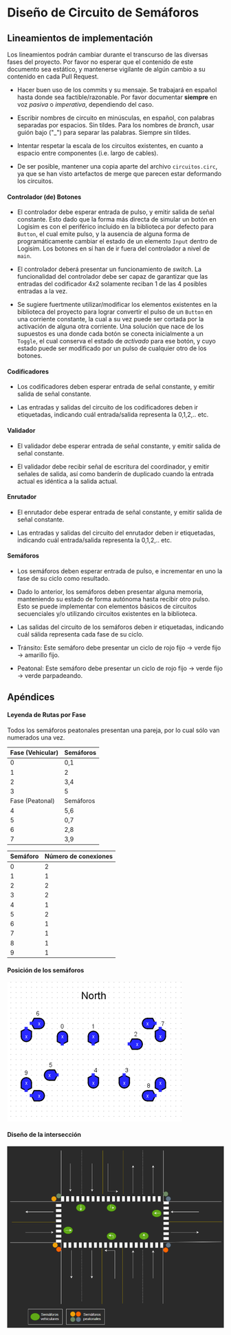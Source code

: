 # Diseño de Circuito de Semáforos

## Lineamientos de implementación

Los lineamientos podrán cambiar durante el transcurso de las diversas fases del proyecto. Por favor no esperar que el contenido de este documento sea estático, y mantenerse vigilante de algún cambio a su contenido en cada Pull Request.

* Hacer buen uso de los commits y su mensaje. Se trabajará en español hasta donde sea factible/razonable. Por favor documentar **siempre** en voz *pasiva* o *imperativa*, dependiendo del caso.

* Escribir nombres de circuito en minúsculas, en español, con palabras separadas por espacios. Sin tildes. Para los nombres de *branch*, usar guión bajo ("_") para separar las palabras. Siempre sin tildes.

* Intentar respetar la escala de los circuitos existentes, en cuanto a espacio entre componentes (i.e. largo de cables).

* De ser posible, mantener una copia aparte del archivo `circuitos.circ`, ya que se han visto artefactos de merge que parecen estar deformando los circuitos.

#### Controlador (de) Botones

* El controlador debe esperar entrada de pulso, y emitir salida de señal constante. Esto dado que la forma más directa de simular un botón en Logisim es con el periférico incluido en la biblioteca por defecto para `Button`, el cual emite pulso, y la ausencia de alguna forma de programáticamente cambiar el estado de un elemento `Input` dentro de Logisim. Los botones en sí han de ir fuera del controlador a nivel de `main`.

* El controlador deberá presentar un funcionamiento de *switch*. La funcionalidad del controlador debe ser capaz de garantizar que las entradas del codificador 4x2 solamente reciban 1 de las 4 posibles entradas a la vez.

* Se sugiere fuertmente utilizar/modificar los elementos existentes en la biblioteca del proyecto para lograr convertir el pulso de un `Button` en una corriente constante, la cual a su vez puede ser cortada por la activación de alguna otra corriente. Una solución que nace de los supuestos es una donde cada botón se conecta inicialmente a un `Toggle`, el cual conserva el estado de *activado* para ese botón, y cuyo estado puede ser modificado por un pulso de cualquier otro de los botones.

#### Codificadores

* Los codificadores deben esperar entrada de señal constante, y emitir salida de señal constante.

* Las entradas y salidas del circuito de los codificadores deben ir etiquetadas, indicando cuál entrada/salida representa la 0,1,2,.. etc.

#### Validador

* El validador debe esperar entrada de señal constante, y emitir salida de señal constante.

* El validador debe recibir señal de escritura del coordinador, y emitir señales de salida, así como banderín de duplicado cuando la entrada actual es idéntica a la salida actual.

#### Enrutador

* El enrutador debe esperar entrada de señal constante, y emitir salida de señal constante.

* Las entradas y salidas del circuito del enrutador deben ir etiquetadas, indicando cuál entrada/salida representa la 0,1,2,.. etc.

#### Semáforos

* Los semáforos deben esperar entrada de pulso, e incrementar en uno la fase de su ciclo como resultado.

* Dado lo anterior, los semáforos deben presentar alguna memoria, manteniendo su estado de forma autónoma hasta recibir otro pulso. Esto se puede implementar con elementos básicos de circuitos secuenciales y/o utilizando circuitos existentes en la biblioteca.

* Las salidas del circuito de los semáforos deben ir etiquetadas, indicando cuál sálida representa cada fase de su ciclo.

* Tránsito: Este semáforo debe presentar un ciclo de rojo fijo -> verde fijo -> amarillo fijo.

* Peatonal: Este semáforo debe presentar un ciclo de rojo fijo -> verde fijo -> verde parpadeando.

## Apéndices

#### Leyenda de Rutas por Fase

Todos los semáforos peatonales presentan una pareja, por lo cual sólo van numerados una vez.

| Fase (Vehicular) | Semáforos |
|------------------|-----------|
| 0                | 0,1       |
| 1                | 2         |
| 2                | 3,4       |
| 3                | 5         |
| Fase (Peatonal)  | Semáforos |
| 4                | 5,6       |
| 5                | 0,7       |
| 6                | 2,8       |
| 7                | 3,9       |

| Semáforo | Número de conexiones |
|----------|----------------------|
| 0        | 2                    |
| 1        | 1                    |
| 2        | 2                    |
| 3        | 2                    |
| 4        | 1                    |
| 5        | 2                    |
| 6        | 1                    |
| 7        | 1                    |
| 8        | 1                    |
| 9        | 1                    |

#### Posición de los semáforos

![Numeración de los semáforos](./Resources/Images/semaforos.png)

#### Diseño de la intersección

![Diseño de la intersección](./Resources/Images/interseccion.png)
